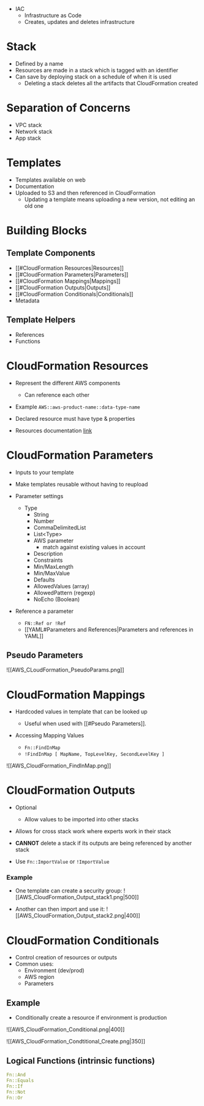 - IAC
	- Infrastructure as Code
	- Creates, updates and deletes infrastructure

# Stack

- Defined by a name
- Resources are made in a stack which is tagged with an identifier
- Can save by deploying stack on a schedule of when it is used
	- Deleting a stack deletes all the artifacts that CloudFormation created

# Separation of Concerns

- VPC stack
- Network stack
- App stack

# Templates

- Templates available on web
- Documentation
- Uploaded to S3 and then referenced in CloudFormation
	- Updating a template means uploading a new version, not editing an old one

# Building Blocks

## Template Components

- [[#CloudFormation Resources|Resources]]
- [[#CloudFormation Parameters|Parameters]]
- [[#CloudFormation Mappings|Mappings]]
- [[#CloudFormation Outputs|Outputs]]
- [[#CloudFormation Conditionals|Conditionals]]
- Metadata

## Template Helpers

- References
- Functions

# CloudFormation Resources

- Represent the different AWS components
	- Can reference each other

- Example `AWS::aws-product-name::data-type-name`
- Declared resource must have type & properties

- Resources documentation [link](https://docs.aws.amazon.com/AWSCloudFormation/latest/UserGuide/aws-template-resource-type-ref.html)

# CloudFormation Parameters

- Inputs to your template
- Make templates reusable without having to reupload

- Parameter settings
	- Type
		- String
		- Number
		- CommaDelimitedList
		- List\<Type>
		- AWS parameter
			- match against existing values in account
		- Description
		- Constraints
		- Min/MaxLength
		- Min/MaxValue
		- Defaults
		- AllowedValues (array)
		- AllowedPattern (regexp)
		- NoEcho (Boolean)

- Reference a parameter
	- `FN::Ref or !Ref`
	- [[YAML#Parameters and References|Parameters and references in YAML]]

## Pseudo Parameters

![[AWS_CLoudFormation_PseudoParams.png]]

# CloudFormation Mappings

- Hardcoded values in template that can be looked up
	- Useful when used with [[#Pseudo Parameters]].

- Accessing Mapping Values
	- `Fn::FindInMap`
	- `!FindInMap [ MapName, TopLevelKey, SecondLevelKey ]`

![[AWS_CloudFormation_FindInMap.png]]

# CloudFormation Outputs

- Optional
	- Allow values to be imported into other stacks

- Allows for cross stack work where experts work in their stack
- **CANNOT** delete a stack if its outputs are being referenced by another stack

- Use `Fn::ImportValue` or `!ImportValue`

### Example

- One template can create a security group:
![[AWS_CloudFormation_Output_stack1.png|500]]

- Another can then import and use it:
![[AWS_CloudFormation_Output_stack2.png|400]]

# CloudFormation Conditionals

- Control creation of resources or outputs
- Common uses:
	- Environment (dev/prod)
	- AWS region
	- Parameters

## Example 

- Conditionally create a resource if environment is production

![[AWS_CloudFormation_Conditional.png|400]]

![[AWS_CloudFormation_Condtitional_Create.png|350]]

## Logical Functions (intrinsic functions)

```YAML
Fn::And
Fn::Equals
Fn::If
Fn::Not
Fn::Or
```
